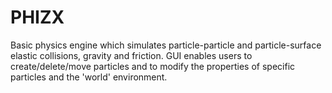 # PHIZX
Basic physics engine which simulates particle-particle and particle-surface elastic collisions, gravity and friction. GUI enables users to create/delete/move particles and to modify the properties of specific particles and the 'world' environment.
